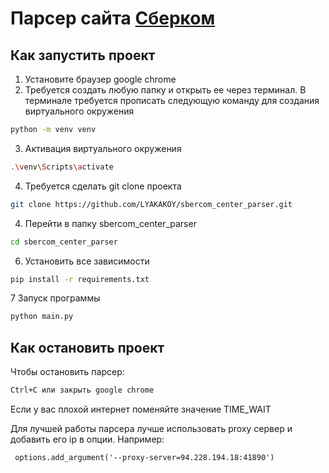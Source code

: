 # Парсер сайта [Сберком](http://www.cikrf.ru/)


## Как запустить проект
1. Установите браузер google chrome
2. Требуется создать любую папку и открыть ее через терминал.
В терминале требуется прописать следующую команду для создания виртуального окружения
```bash
python -m venv venv
```
3. Активация виртуального окружения
```bash
.\venv\Scripts\activate
```
4. Требуется сделать git clone проекта
```bash
git clone https://github.com/LYAKAKOY/sbercom_center_parser.git
```
4. Перейти в папку sbercom_center_parser
```bash
cd sbercom_center_parser
```
6. Установить все зависимости
```bash
pip install -r requirements.txt
```
7 Запуск программы
```bash
python main.py
```
## Как остановить проект
Чтобы остановить парсер:
```bash
Ctrl+C или закрыть google chrome
```
Если у вас плохой интернет поменяйте значение TIME_WAIT

Для лучшей работы парсера лучше использовать proxy сервер и добавить его ip
в опции. Например:
```
 options.add_argument('--proxy-server=94.228.194.18:41890')
```
